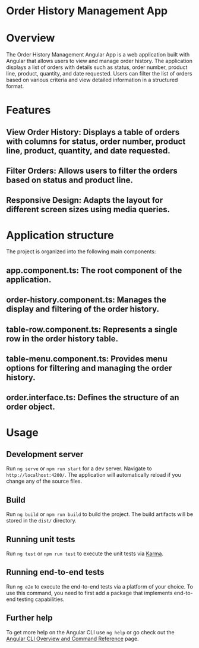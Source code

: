 # Order History Management App

# Overview

The Order History Management Angular App is a web application built with Angular that allows users to view and manage order history. The application displays a list of orders with details such as status, order number, product line, product, quantity, and date requested. Users can filter the list of orders based on various criteria and view detailed information in a structured format.

# Features

## View Order History: Displays a table of orders with columns for status, order number, product line, product, quantity, and date requested.
## Filter Orders: Allows users to filter the orders based on status and product line.
## Responsive Design: Adapts the layout for different screen sizes using media queries.

# Application structure

The project is organized into the following main components:

## app.component.ts: The root component of the application.
## order-history.component.ts: Manages the display and filtering of the order history.
## table-row.component.ts: Represents a single row in the order history table.
## table-menu.component.ts: Provides menu options for filtering and managing the order history.
## order.interface.ts: Defines the structure of an order object.

# Usage

## Development server

Run `ng serve` or `npm run start` for a dev server. Navigate to `http://localhost:4200/`. The application will automatically reload if you change any of the source files.

## Build

Run `ng build` or `npm run build` to build the project. The build artifacts will be stored in the `dist/` directory.

## Running unit tests

Run `ng test` or `npm run test` to execute the unit tests via [Karma](https://karma-runner.github.io).

## Running end-to-end tests

Run `ng e2e` to execute the end-to-end tests via a platform of your choice. To use this command, you need to first add a package that implements end-to-end testing capabilities.

## Further help

To get more help on the Angular CLI use `ng help` or go check out the [Angular CLI Overview and Command Reference](https://angular.dev/tools/cli) page.
